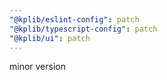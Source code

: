 ```yaml
---
"@kplib/eslint-config": patch
"@kplib/typescript-config": patch
"@kplib/ui": patch
---
```


minor version
